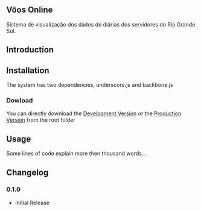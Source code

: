 ## Vôos Online
Sistema de visualização dos dados de diárias dos servidores do Rio Grande Sul.

## Introduction

## Installation

The system has two dependencies, underscore.js and backbone.js

### Dowload
You can directly download the 
[Development Version](https://raw.github.com/asciidisco/Backbone.Mutators/master/backbone.mutators.js)
or the
[Production Version](https://raw.github.com/asciidisco/Backbone.Mutators/master/backbone.mutators.min.js)
from the root folder

## Usage
Some lines of code explain more then thousand words...

## Changelog

### 0.1.0
+ Initial Release
